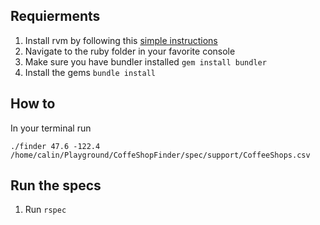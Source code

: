 ## Requierments
1. Install rvm by following this [simple instructions](https://rvm.io/rvm/install)
2. Navigate to the ruby folder in your favorite console
3. Make sure you have bundler installed `gem install bundler`
4. Install the gems `bundle install`

## How to

In your terminal run

```
./finder 47.6 -122.4 /home/calin/Playground/CoffeShopFinder/spec/support/CoffeeShops.csv
```

## Run the specs
1. Run `rspec`

